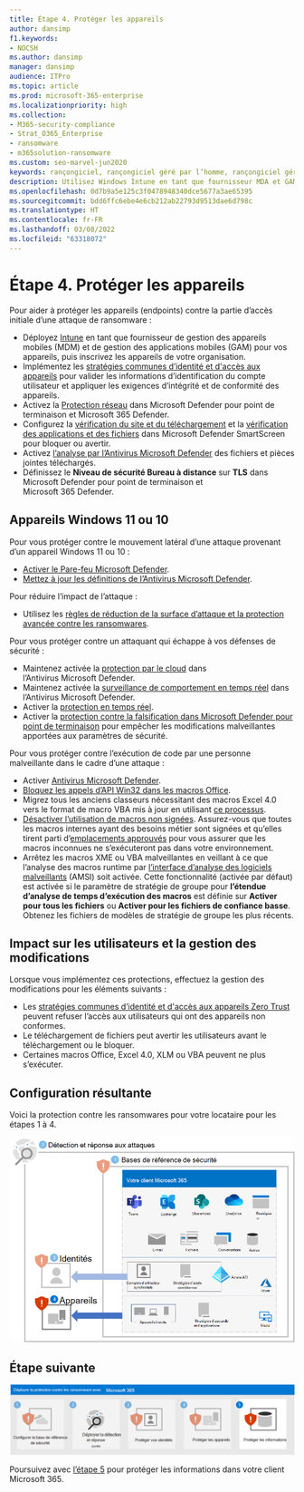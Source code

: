 ```yaml
---
title: Étape 4. Protéger les appareils
author: dansimp
f1.keywords:
- NOCSH
ms.author: dansimp
manager: dansimp
audience: ITPro
ms.topic: article
ms.prod: microsoft-365-enterprise
ms.localizationpriority: high
ms.collection:
- M365-security-compliance
- Strat_O365_Enterprise
- ransomware
- m365solution-ransomware
ms.custom: seo-marvel-jun2020
keywords: rançongiciel, rançongiciel géré par l’homme, rançongiciel géré par l’homme, HumOR, attaque d'extorsion, attaque de rançongiciel, chiffrement, cryptovirologie, confiance zéro
description: Utilisez Windows Intune en tant que fournisseur MDA et GAM et les fonctionnalités de sécurité Windows 10 pour protéger vos ressources Microsoft 365 contre les attaques par rançongiciel.
ms.openlocfilehash: 0d7b9a5e125c3f0478948340dce5677a3ae65395
ms.sourcegitcommit: bdd6ffc6ebe4e6cb212ab22793d9513dae6d798c
ms.translationtype: HT
ms.contentlocale: fr-FR
ms.lasthandoff: 03/08/2022
ms.locfileid: "63318072"
---
```

# <a name="step-4-protect-devices"></a>Étape 4. Protéger les appareils

Pour aider à protéger les appareils (endpoints) contre la partie d’accès initiale d’une attaque de ransomware :

- Déployez [Intune](/mem/intune/fundamentals/what-is-intune) en tant que fournisseur de gestion des appareils mobiles (MDM) et de gestion des applications mobiles (GAM) pour vos appareils, puis inscrivez les appareils de votre organisation.
- Implémentez les [stratégies communes d’identité et d'accès aux appareils](/microsoft-365/security/office-365-security/identity-access-policies) pour valider les informations d’identification du compte utilisateur et appliquer les exigences d’intégrité et de conformité des appareils.
- Activez la [Protection réseau](/microsoft-365/security/defender-endpoint/network-protection) dans Microsoft Defender pour point de terminaison et Microsoft 365 Defender.
- Configurez la [vérification du site et du téléchargement](/windows/security/threat-protection/microsoft-defender-smartscreen/microsoft-defender-smartscreen-available-settings) et la [vérification des applications et des fichiers](/windows/security/threat-protection/microsoft-defender-smartscreen/microsoft-defender-smartscreen-available-settings) dans Microsoft Defender SmartScreen pour bloquer ou avertir.
- Activez [l’analyse par l’Antivirus Microsoft Defender](/microsoft-365/security/defender-endpoint/configure-advanced-scan-types-microsoft-defender-antivirus) des fichiers et pièces jointes téléchargés.
- Définissez le **Niveau de sécurité Bureau à distance** sur **TLS** dans Microsoft Defender pour point de terminaison et Microsoft 365 Defender.

## <a name="windows-11-or-10-devices"></a>Appareils Windows 11 ou 10

Pour vous protéger contre le mouvement latéral d’une attaque provenant d’un appareil Windows 11 ou 10 :

- [Activer le Pare-feu Microsoft Defender](https://support.microsoft.com/windows/turn-microsoft-defender-firewall-on-or-off-ec0844f7-aebd-0583-67fe-601ecf5d774f).
- [Mettez à jour les définitions de l’Antivirus Microsoft Defender](/microsoft-365/security/defender-endpoint/manage-updates-baselines-microsoft-defender-antivirus).

Pour réduire l’impact de l’attaque :

- Utilisez les [règles de réduction de la surface d’attaque et la protection avancée contre les ransomwares](/microsoft-365/security/defender-endpoint/attack-surface-reduction-rules-reference#use-advanced-protection-against-ransomware).

Pour vous protéger contre un attaquant qui échappe à vos défenses de sécurité :

- Maintenez activée la [protection par le cloud](/microsoft-365/security/defender-endpoint/enable-cloud-protection-microsoft-defender-antivirus) dans l’Antivirus Microsoft Defender.
- Maintenez activée la [surveillance de comportement en temps réel](/microsoft-365/security/defender-endpoint/configure-real-time-protection-microsoft-defender-antivirus) dans l’Antivirus Microsoft Defender.
- Activer la [protection en temps réel](/microsoft-365/security/defender-endpoint/configure-real-time-protection-microsoft-defender-antivirus).
- Activer la [protection contre la falsification dans Microsoft Defender pour point de terminaison](/microsoft-365/security/defender-endpoint/prevent-changes-to-security-settings-with-tamper-protection) pour empêcher les modifications malveillantes apportées aux paramètres de sécurité.

Pour vous protéger contre l’exécution de code par une personne malveillante dans le cadre d’une attaque :

- Activer [Antivirus Microsoft Defender](/mem/intune/user-help/turn-on-defender-windows).
- [Bloquez les appels d’API Win32 dans les macros Office](/microsoft-365/security/defender-endpoint/attack-surface-reduction-rules#block-win32-api-calls-from-office-macros).
- Migrez tous les anciens classeurs nécessitant des macros Excel 4.0 vers le format de macro VBA mis à jour en utilisant [ce processus](https://www.microsoft.com/microsoft-365/blog/2010/02/16/migrating-excel-4-macros-to-vba/).
- [Désactiver l’utilisation de macros non signées](https://support.microsoft.com/topic/enable-or-disable-macros-in-office-files-12b036fd-d140-4e74-b45e-16fed1a7e5c6). Assurez-vous que toutes les macros internes ayant des besoins métier sont signées et qu’elles tirent parti d’[emplacements approuvés](/deployoffice/security/designate-trusted-locations-for-files-in-office) pour vous assurer que les macros inconnues ne s’exécuteront pas dans votre environnement.
- Arrêtez les macros XME ou VBA malveillantes en veillant à ce que l’analyse des macros runtime par [l’interface d’analyse des logiciels malveillants](https://www.microsoft.com/security/blog/2021/03/03/xlm-amsi-new-runtime-defense-against-excel-4-0-macro-malware/) (AMSI) soit activée. Cette fonctionnalité (activée par défaut) est activée si le paramètre de stratégie de groupe pour **l’étendue d’analyse de temps d’exécution des macros** est définie sur **Activer pour tous les fichiers** ou **Activer pour les fichiers de confiance basse**. Obtenez les fichiers de modèles de stratégie de groupe les plus récents.

## <a name="impact-on-users-and-change-management"></a>Impact sur les utilisateurs et la gestion des modifications

Lorsque vous implémentez ces protections, effectuez la gestion des modifications pour les éléments suivants :

- Les [stratégies communes d’identité et d'accès aux appareils Zero Trust](/microsoft-365/security/office-365-security/identity-access-policies) peuvent refuser l’accès aux utilisateurs qui ont des appareils non conformes.
- Le téléchargement de fichiers peut avertir les utilisateurs avant le téléchargement ou le bloquer.
- Certaines macros Office, Excel 4.0, XLM ou VBA peuvent ne plus s’exécuter.

## <a name="resulting-configuration"></a>Configuration résultante

Voici la protection contre les ransomwares pour votre locataire pour les étapes 1 à 4.

![Protection contre les rançongiciels pour votre client Microsoft 365 après l’étape 4](../media/ransomware-protection-microsoft-365/ransomware-protection-microsoft-365-architecture-step4.png)

## <a name="next-step"></a>Étape suivante

[![Étape 5 pour la protection contre les rançongiciels avec Microsoft 365](../media/ransomware-protection-microsoft-365/ransomware-protection-microsoft-365-step5.png)](ransomware-protection-microsoft-365-information.md)

Poursuivez avec [l’étape 5](ransomware-protection-microsoft-365-information.md) pour protéger les informations dans votre client Microsoft 365. 

